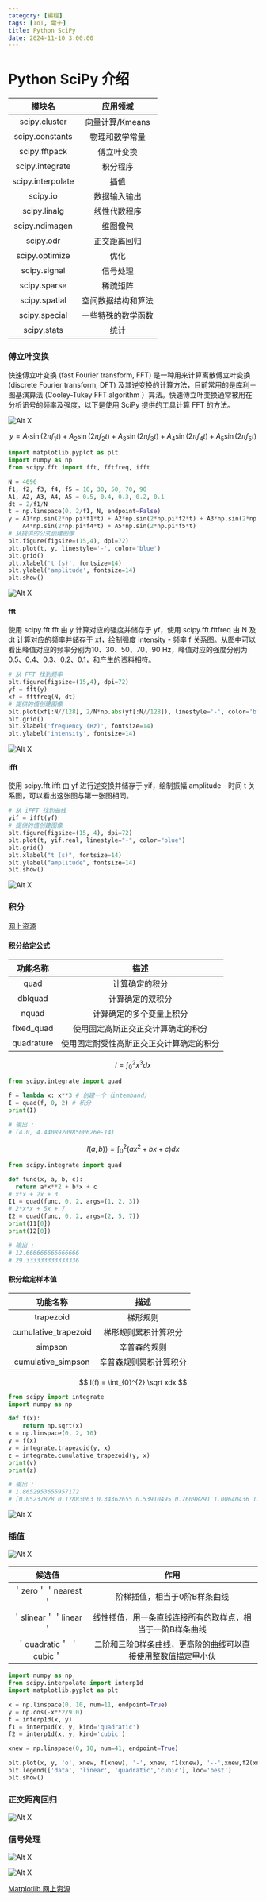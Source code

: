 ```yaml
---
category: [編程]
tags: [IoT, 電子]
title: Python SciPy
date: 2024-11-10 3:00:00
---
```


<style>
  table {
    width: 100%
    }
  td {
    vertical-align: center;
    text-align: center;
  }
  table.inputT{
    margin: 10px;
    width: auto;
    margin-left: auto;
    margin-right: auto;
    border: none;
  }
  input{
    text-align: center;
    padding: 0px 10px;
  }
  iframe{
    width: 100%;
    display: block;
    border-style:none;
  }
</style>

# Python SciPy 介绍

|模块名|应用领域|
|:---:|:---:|
|scipy.cluster|向量计算/Kmeans|
|scipy.constants|物理和数学常量|
|scipy.fftpack|傅立叶变换|
|scipy.integrate|积分程序|
|scipy.interpolate|插值|
|scipy.io|数据输入输出|
|scipy.linalg|线性代数程序|
|scipy.ndimagen|维图像包|
|scipy.odr|正交距离回归|
|scipy.optimize|优化|
|scipy.signal|信号处理|
|scipy.sparse|稀疏矩阵|
|scipy.spatial|空间数据结构和算法|
|scipy.special|一些特殊的数学函数|
|scipy.stats|统计|

### 傅立叶变换

快速傅立叶变换 (fast Fourier transform, FFT) 是一种用来计算离散傅立叶变换 (discrete Fourier transform, DFT) 及其逆变换的计算方法，目前常用的是库利－图基演算法 (Cooley-Tukey FFT algorithm ）算法。快速傅立叶变换通常被用在分析讯号的频率及强度，以下是使用 SciPy 提供的工具计算 FFT 的方法。

![Alt X](../assets/img/python/fft.png)

$$
y = A_1 \sin(2 \pi f_1 t) + A_2 \sin(2 \pi f_2 t) + A_3 \sin(2 \pi f_3 t) + A_4 \sin(2 \pi f_4 t) + A_5 \sin(2 \pi f_5 t)
$$

```py
import matplotlib.pyplot as plt
import numpy as np
from scipy.fft import fft, fftfreq, ifft

N = 4096
f1, f2, f3, f4, f5 = 10, 30, 50, 70, 90
A1, A2, A3, A4, A5 = 0.5, 0.4, 0.3, 0.2, 0.1
dt = 2/f1/N
t = np.linspace(0, 2/f1, N, endpoint=False)
y = A1*np.sin(2*np.pi*f1*t) + A2*np.sin(2*np.pi*f2*t) + A3*np.sin(2*np.pi*f3*t) + \
    A4*np.sin(2*np.pi*f4*t) + A5*np.sin(2*np.pi*f5*t)
# 从提供的公式创建图像
plt.figure(figsize=(15,4), dpi=72)
plt.plot(t, y, linestyle='-', color='blue')
plt.grid()
plt.xlabel('t (s)', fontsize=14)
plt.ylabel('amplitude', fontsize=14)
plt.show()
```
![Alt X](../assets/img/python/fftimagein.png)

#### fft

使用 scipy.fft.fft 由 y 计算对应的强度并储存于 yf，使用 scipy.fft.fftfreq 由 N 及 dt 计算对应的频率并储存于 xf，绘制强度 intensity - 频率 f 关系图。从图中可以看出峰值对应的频率分别为10、30、50、70、90 Hz，峰值对应的强度分别为0.5、0.4、0.3、0.2、0.1，和产生的资料相符。

```py
# 从 FFT 找到频率
plt.figure(figsize=(15,4), dpi=72)
yf = fft(y)
xf = fftfreq(N, dt)
# 提供的值创建图像
plt.plot(xf[:N//128], 2/N*np.abs(yf[:N//128]), linestyle='-', color='blue')
plt.grid()
plt.xlabel('frequency (Hz)', fontsize=14)
plt.ylabel('intensity', fontsize=14)
```
![Alt X](../assets/img/python/fftimage.png)

#### ifft

使用 scipy.fft.ifft 由 yf 进行逆变换并储存于 yif，绘制振幅 amplitude - 时间 t 关系图，可以看出这张图与第一张图相同。

```py
# 从 iFFT 找到曲线
yif = ifft(yf)
# 提供的值创建图像
plt.figure(figsize=(15, 4), dpi=72)
plt.plot(t, yif.real, linestyle="-", color="blue")
plt.grid()
plt.xlabel("t (s)", fontsize=14)
plt.ylabel("amplitude", fontsize=14)
plt.show()
```

![Alt X](../assets/img/python/ifftimage.png)

### 积分

[网上资源](https://www.alphacodingskills.com/scipy/scipy-integrate.php)

#### 积分给定公式

|功能名称|描述|
|:---:|:---:|
|quad|计算确定的积分|
|dblquad|计算确定的双积分|
|nquad|计算确定的多个变量上积分|
|fixed_quad|使用固定高斯正交正交计算确定的积分|
|quadrature|使用固定耐受性高斯正交正交计算确定的积分|

$$
  I = \int_{0}^{2} x^3 dx 
$$

```py
from scipy.integrate import quad

f = lambda x: x**3 # 创建一个（intemband）
I = quad(f, 0, 2) # 积分
print(I)

# 输出 : 
# (4.0, 4.440892098500626e-14)
```

$$
I(a,b)) = \int_{0}^{2} (ax^2 + bx + c) dx 
$$

```py
from scipy.integrate import quad

def func(x, a, b, c):
  return a*x**2 + b*x + c
# x*x + 2x + 3
I1 = quad(func, 0, 2, args=(1, 2, 3))
# 2*x*x + 5x + 7 
I2 = quad(func, 0, 2, args=(2, 5, 7))
print(I1[0])
print(I2[0])

# 输出 : 
# 12.666666666666666
# 29.333333333333336
```

#### 积分给定样本值

|功能名称|描述|
|:---:|:---:|
|trapezoid|梯形规则|
|cumulative_trapezoid|梯形规则累积计算积分|
|simpson|辛普森的规则|
|cumulative_simpson|辛普森规则累积计算积分|

$$
I(f) = \int_{0}^{2} \sqrt xdx
$$

```py
from scipy import integrate
import numpy as np

def f(x):
    return np.sqrt(x)
x = np.linspace(0, 2, 10)
y = f(x)
v = integrate.trapezoid(y, x)
z = integrate.cumulative_trapezoid(y, x)
print(v)
print(z)

# 输出 : 
# 1.8652953655957172
# [0.05237828 0.17883063 0.34362655 0.53910495 0.76098291 1.00640436 1.27328433 1.56001238 1.86529537]
``` 

![Alt X](../assets/img/python/integration.png)

### 插值

![Alt X](../assets/img/python/interpolate.png)

|候选值|作用|
|:---:|:---:|
|＇zero＇＇nearest＇|阶梯插值，相当于0阶B样条曲线|
|＇slinear＇＇linear＇|线性插值，用一条直线连接所有的取样点，相当于一阶B样条曲线
|＇quadratic＇ ＇cubic＇|二阶和三阶B样条曲线，更高阶的曲线可以直接使用整数值描定甲小伙|


```py
import numpy as np
from scipy.interpolate import interp1d
import matplotlib.pyplot as plt

x = np.linspace(0, 10, num=11, endpoint=True)
y = np.cos(-x**2/9.0)
f = interp1d(x, y)
f1 = interp1d(x, y, kind='quadratic')
f2 = interp1d(x, y, kind='cubic')

xnew = np.linspace(0, 10, num=41, endpoint=True)

plt.plot(x, y, 'o', xnew, f(xnew), '-', xnew, f1(xnew), '--',xnew,f2(xnew), '-.')
plt.legend(['data', 'linear', 'quadratic','cubic'], loc='best')
plt.show()
```

### 正交距离回归

![Alt X](../assets/img/python/odr.png)

### 信号处理

![Alt X](../assets/img/python/lowpass.png)


![Alt X](../assets/img/python/signal-firls.png)




[Matplotlib 网上资源](https://medium.com/@hi-sushanta/master-matplotlib-a-step-by-step-guide-for-beginners-to-experts-e76195edff1f)